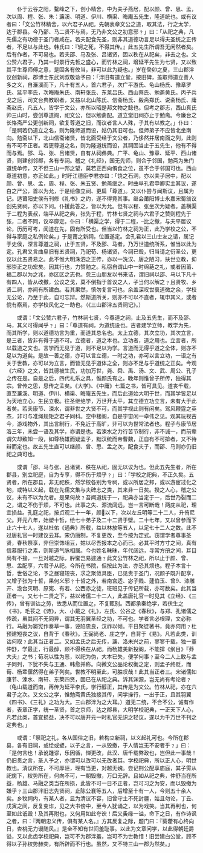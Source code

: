 <!-- { "loadSidebar": true } -->
　　仆于云谷之阳，鳌峰之下，创小精舍，中为夫子燕居，配以颜、曾、思、孟，次以周、程、张、朱：濂溪、明道、伊川、横渠、晦庵五先生，隆道统也。或有议者曰：「文公竹林精舍，以六君子从祀。先朝表章文公之道，取其法，行之太学，达于郡县。今乃邵、马二贤不与焉，无乃非文公之初意邪﹖」曰：「从祀之典，凡先儒之有功德于圣门者咸在。若夫配食先圣，则非其道德功言足以得夫圣统之正传者，不足以与此也。韩氏曰：『轲之死，不得其传。』此五先生所谓吾无闲然者矣。后有作者，不可易也。若夫邵、马及张、吕诸贤，固以秩在从祀矣，非去之也。文公赞六君子，乃其一时景行先哲之盛心，而竹林之祠，增延平先生为七贤，又以致其平生尊师傅之意，是固各有攸当，非可以此为疑也。」岁在癸卯之夏，三山郡泮议创新祠，郡博士东武刘叔敬谂予曰：「泮旧有道立堂，按旧碑，盖取师道立善人多之义，自濂溪而下，凡十有五人，首六君子，次广平游氏、龟山杨氏、豫章罗氏、延平李氏，次晦庵朱氏、南轩张氏、东莱吕氏、西山蔡氏、勉斋黄氏。丙子兵戈之后，司文台典教职者，又益以北山陈氏、信斋杨氏、毅斋郑氏、说斋杨氏、庸斋赵氏，凡五人，皆学于文公，亦所以昭是邦文物之懿也。但考之郡志，西山真氏帅三山时，尝创尊道阁，祀文公，但以勉斋配。道立堂旧祠亦止于勉斋。今廉台之长恪斋严公更创新祠，欲复尊道之旧，而议者言人人殊，子其有以教之。」仆曰：「是祠若仍道立之名，则为隆师道而设，姑仍其旧可也。但师弟子不应皆北坐南向。勉斋以下，北山信斋诸贤，皆北面受经于文公者，乃侈然并居南面之列，此则有不可不正者。若更尊道之名，则为隆道统而设，其祠固当止于五先生，他有不得而与焉。邵、马、张、吕诸贤，自有从祠彝典。广平、龟山、豫章、延平、西山诸贤，则建创邻郡，各有专祠。稽之《礼经》，国无先师，则合于邻国，勉斋为朱门道统单传，又不但三山一邦之望，莫若正西向侑食之位，虽不合于邻国可也。西山尊道初意，亦正如此。」时盱江德臣李君亦曰：「饶之石洞，亦以夫子居中，配以颜、曾、思、孟，周、程、张、朱五贤、勉斋继之。时曲阜孔君申卿实主其议，遂白之严公，首以为允，于是绘像立祠、更扁「尊道」。又以仆尝与闻斯议，且属为记。适莆阳史侯有刊修《礼书》之约，遂不得竟其事。继会莆阳博士永嘉宋蜀翁议创先贤祠，亦以下问。仆援此答之，皆以为允。但有以程、张坐次为疑者。盖横渠于二程为表叔，端平从祀之典，张先于程，竹林七贤之祠与六君子之赞则程先于张，二者不同，议卒靡定。仆曰：「横渠之学，得于二程，比之撤，与夫平居议论，历历可考，闻道在先，固有所受也。但当以竹林之祠为正，此乃学校之公，不得与家庭之私例论矣。」于是莆之新祠，位置遂定。会孔君以三山士友之请，属记于史侯，深言尊道之祠，止于五贤，不及邵、马者，乃万世道统所系，惟当以此为定。孔君又言曲阜旧有五贤祠，乃祀荀、杨诸贤，今祠已毁，归当请之衍圣公，更议以此五贤易之。此不惟大明洙泗之正传，亦以一洗汉、唐之陋习，扶世立教，抑邪崇正之功宏矣。因其行也，力赞勉之。私窃自谓山中一时绵蕝之礼，或者因莆、福二郡以为之兆，亦区区之志也。忽三山朋友以书来诘，谓旧祠以邵、马以下凡十有四人，皆从改撤，公议之戈，莫不倒指于首议之人，子当何以解之﹖且贤牧、乡贤二祠，亦闻有所建白。若其果然，慎勿复言可也。余盖深叹世衰道微之余，学校无公论，乃至于此，自可忘辩。然斯道所关，则亦不可以不直者，辄申其义，或者傥有察焉，亦学校风化之一助也。（《三山郡泮五贤祠记》。）

　　或谓：「文公赞六君子，竹林祠七贤，今尊道之祠，止及五先生，而不及邵、马，其义可得闻乎﹖」曰：「尊道有祠，为道统设也。古者建学立师，教学为先，而其所学，则以道德功言为重，而道其总名也。太上立德，其次立功，其次立言，是三者，皆非有得于道不可。立德者，道之本也。立功者，道之用也。立言者，所以载道之文也。言学而无见于道，则不足以为学。言道而无得乎道之全体，则亦不足以为道矣。是故一善之德，亦可以言立德，一时之功，亦可以言立功，一语之有关于世教，亦可以为立言，而皆无见乎道体之全，则亦不足与乎道统之正矣。今观《六经》之文，皆其德被生民，功加万世，尧、舜、禹、汤、文、武、周公、孔子之传在是。自是之后，四代礼乐之具，惟颜氏有之。晚年则惟曾子所传，独得其宗。曾传之思，思传之孟矣。《大学》、《中庸》七篇之书，皆可具见。道丧千载，直至濂溪、明道、伊川、横渠、晦庵五先生，而后此道始大明于世，而其学皆足以为天地立心，生民立极。往圣继绝学，万世开太平，其立德立功立言，未有大于此者矣。若夫康节、涑水，谓非世之大贤不可，而其学视此则有闲矣。驾风鞭霆之英杰，非可与准绳规矩之君子同科。空中楼阁，自是宇宙闲一卓伟之见。观其玩视古今，游戏物外，其出言制行，不免近于高旷，非可以为世常法者也。程子与康节居洛三年，未尝一语及其学，亦谓是也。若涑水之力行苦节制行，非不诚一，而前辈谓欠却致知一段，如尊杨雄而疑孟子，黜汉统而帝曹魏，正自有不可揜者，又不待辩而定也。故五先生直可以继颜、曾、思、孟之次，配食夫子，而邵、马则亦仍旧祀之典可也。

　　或谓「邵、马与张、吕诸贤、秩在从祀，固无以议为也。但此五先生者，所在郡县，别立祀庭，自为专享，得不伤于烦乎﹖」曰：「学校之祀典，不正久矣。五贤者，所在郡县，非无祀秩，然学校各别为专祠，或以所居之邦，或以游宦过化之地，或特以义起，载在先儒文集与夫碑志之类，其来非一日矣。揆之人心，稽之公议，未有不以为允者。是果何故﹖吾闻道统于一，祀典亦当定于一，后世乃裂而二之，谓之不伤于烦，不可也。此事之失、源流阔远，岂一言可断哉！两庑从祀，理宜损益。孔庭之祀，按贞观二十一年，颜以下，次以左丘明等二十二人，升侑尼父。开元八年，始塑十哲，绘七十弟子及二十二贤于壁。二十七年，又以曾参而下止六十七人，遂以杜佑《通典》所载，益以林放等五人，以足七十二人之数。此不过唐礼官一时建议云耳。宋仍唐制，不复更改，至今按为定式。窃谓学者尊事圣贤，春秋祭享，非但崇饰俎豆，姑以尽吾报本之心而已。必其平时方寸之间，真有信慕服行之素，则斯道气脉相属。今也姓名昧昧，年代阔远，寻常方册之间，耳目尚有不接，一旦对越之际，肸蠁岂易遽通﹖此文公竹林之祀，所以止于颜、曾、思、孟配享，六君子从祀。今所在书院，但按此为法，亦恐其烦也。程子本言十哲，世俗之论，予之昼寝短丧，求之聚敛具臣，已见责于圣门，况颜子既升配享，又增子张为十哲，果何义邪﹖十哲之外，若南宫适、宓子贱、蘧伯玉、曾、漆雕开、澹台灭明、原宪、有若、公西赤之徒，班班见于传记所载，亦可数矣。此其当正者一。又七十二贤之下，益以诸儒二十二人，此盖唐礼官一时见其《立经》、《三传》，曾有训诂之劳，故悉从而位置之，不复甄别。西都承秦绝学，若伏生之《书》，毛苌之《诗》，大、小戴之《礼》，左氏、公谷之《春秋》，与郑、孔诸儒之传疏，虽其间不无同异，谓其无羽翼圣经之功，不可也。学者言必根理，文必称行。马融为窦宪作奏草一事，诬陷忠良，汉祚以倾。平日聚徒著书，竟亦何用﹖杜预建短丧之议，自背于《春秋》。王弼尚老、庄之学，自背于《易》。凡若此类，训诂何取﹖此其当正者二。又如孟氏之后无传，濂、洛未兴之前，寥寥千载，独一董仲舒，学最正，行最醇，顾不得秩在从祀。而杨雄美新投阁，不能揜《纲目》『莽大夫』之书；荀况以性为恶，以祀为伪，大本已失，便学何事﹖至今二人上敢与孟子同列，下犹不失与王通、韩愈并称。向微文公品论权衡之定，则孟子终贬，而荀、杨辈偃然得在弟子列矣。世教不明至此，可胜叹哉！此其当正者三。宋诸儒如康节、涑水、南轩、东莱四贤，固已在从祀之典。泝其渊源，岂无尚有考论者﹖（龟山载道而南，再传为延平李氏，学行醇正，其传是为文公。竹林从祀，亦在六君子之次。又文公之学，惟勉斋黄氏独接其传，问学操行，一出于正，且其羽翼《四书》、《三礼》之功为大。三山郡泮为之大耳。）道无二统，不合不公，诚有作者，表章正学，统一圣贤，首之京师，达之郡县，大明学校祀典，一正天下人心，凡若此类，首宜损益，决不可以唐开元一时礼官无识之轻议，遂以为千万世不刊之定典也。」

　　或谓：「祭祀之礼，各从国俗之旧，若构立新祠，以义起礼可也。今所在郡县，各有旧祠，或绘或塑，以子之言，一从毁撤，于人情岂无不安者乎﹖」曰：「是何言也！承讹踵谬，乐因循，惮更改，此汉、唐千载弊政也，岂但此一事哉！仍旧贯之言，圣人予之，亦谓可以改可以无改者耳。学校祀典，所以正人心，明世教也。清议所在，不可厚诬，理有当更，对越无媿。尝记荆公配享庙庭，其子雱从祀庑下，权势所在，何向不可，一朝毁撤，万口无辞。且如从祀之典，仲舒当在所益，杨雄、马融之类当在所损，此皆不可一日不正者，岂可习之为安，而以毁撤为嫌乎﹖三山郡泮旧志先贤祠，止陈公襄等五人，后增至十有一人，今则五十余人矣。乡牧祠内，有某人者，显为清议不容，旧曾守土不死封疆，姑且勿论，丁丑、戊寅之间，反复变诈，见之大书傍中，至今人犹诵之，以为戏笑。当其再判也，何至如此诋毁！及其再附也，又何用如此夸谀！后又夤缘一谥，命下之日，有作诗讽之者，曰：『两朝忠义传，俱有某人名。』方其反复之际，题门曰：『葵藿有心终向日，杏桃无力谩随风。』是全不知有世间羞耻事。以此为文章问学，以此得朝廷爵谥，又以此齿学校祀典，岂可不为郡泮羞，岂可不为世教惜！旧尝建白公堂，顾不得以子孙权势赫奕，有所辟而不行也。虽然，又不特三山一郡为然矣。」

